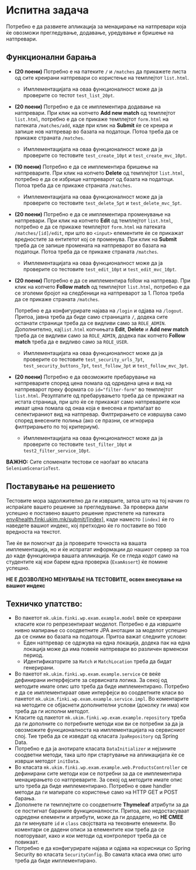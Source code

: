 # Испитна задача

Потребно е да развиете апликација за менаџирање на натпревари која ќе овозможи прегледување, додавање, уредување и бришење на натпревари.

## Функционални барања

- **(20 поени)** Потребно е на патеките `/` и `/matches` да прикажете листа од сите креирани натпревари со користење на темплејтот `list.html`.
  - Имплементацијата на оваа функционалност може да ја проверите со тестот `test_list_20pt`.

- **(20 поени)** Потребно е да се  имплементира додавање на натпревари. При клик на копчето **Add new match** од темплејтот `list.html`, 
потребно е да се прикаже темплејтот `form.html` на патеката `/matches/add`, каде при клик на **Submit** ќе се креира и запише нов натпревар 
во базата на податоци. Потоа треба да се прикаже страната `/matches`.
  - Имплементацијата на оваа функционалност може да ја проверите со тестовите `test_create_10pt` и `test_create_mvc_10pt`.

- **(10 поени)** Потребно е да се  имплементира бришење на натпреварите. При клик на копчето **Delete** од темплејтот `list.html`, потребно е да 
се избрише натпреварот од базата на податоци. Потоа треба да се прикаже страната `/matches`.
  - Имплементацијата на оваа функционалност може да ја проверите со тестовите `test_delete_5pt` и `test_delete_mvc_5pt`.

- **(20 поени)** Потребно е да се  имплементира променување на натпревари. При клик на копчето **Edit** од темплејтот `list.html`, 
потребно е да се прикаже темплејтот `form.html` на патеката `/matches/[id]/edit`, при што во `<input>` елементите ќе се прикажат 
вредностите за ентитетот кој се променува. При клик на **Submit** треба да се запише промената на натпреварот во базата на податоци. 
Потоа треба да се прикаже страната `/matches`.
  - Имплементацијата на оваа функционалност може да ја проверите со тестовите `test_edit_10pt` и `test_edit_mvc_10pt`.

- **(20 поени)** Потребно е да се имплементира follow на натпревар. При клик на копчето **Follow match** од темплејтот `list.html`, 
потребно е да се зголеми бројот на следбеници на натпреварот за 1. Потоа треба да се прикаже страната `/matches`.
  
    Потребно е да конфигурирате најава на `/login` и одјава на `/logout`. Притоа, јавна треба да биде само страницата `/`, 
    додека сите останати страници треба да се видливи само за `ROLE_ADMIN`. Дополнително, кај`list.html` копчињата 
    **Edit**, **Delete** и **Add new match** треба да се видливи само за `ROLE_ADMIN`, додека пак копчето **Follow match** треба да е 
    видливо само за `ROLE_USER`.
  - Имплементацијата на оваа функционалност може да ја проверите со тестовите `test_security_urls_7pt`, `test_security_buttons_7pt`, 
  `test_follow_3pt` и `test_follow_mvc_3pt`.

- **(20 поени)** Потребно е да овозможите пребарување на натпреварите според цена помала од одредена цена и вид на натпреварот преку 
формата со `id="filter-form"` во темплејтот `list.html`. Резултатите од пребарувањето треба да се прикажат на истата страница, 
при што ќе се прикажат само натпреварите кои имаат цена помала од онаа која е внесена и припаѓаат во селектираниот вид на натпревар. 
Филтрирањето се извршува само според внесените полиња (ако се празни, се игнорира филтрирањето по тој критериум).
  - Имплементацијата на оваа функционалност може да ја проверите со тестовите `test_filter_10pt` и `test2_filter_service_10pt`.

**ВАЖНО:** Сите споменати тестови се наоѓаат во класата `SeleniumScenarioTest`.

## Поставување на решението
Тестовите мора задолжително да ги извршите, затоа што на тој начин го испраќате вашето решение за прегледување. За проверка 
дали успешно е поставено вашето решение пристепете на патеката [env4health.finki.ukim.mk/submit/[index]](http://env4health.finki.ukim.mk/submit/index),
каде наместо `[index]` ќе го наведете вашиот индекс, кој претходно ќе го поставите во `TODO` вредноста на текстот.

Тие ќе ви помогнат да ја проверите точноста на вашата имплементација, но и ќе испратат информации до нашиот сервер за тоа до 
каде функционира вашата апликација. Ќе се гледа кодот само на студентите кај кои барем една проверка (`ExamAssert`) ќе помине успешно.

**НЕ Е ДОЗВОЛЕНО МЕНУВАЊЕ НА ТЕСТОВИТЕ, освен внесување на вашиот индекс**

## Техничко упатство:
- Во пакетот `mk.ukim.finki.wp.exam.example.model` веќе се креирани класите кои го репрезентираат моделот.
  Потребно е да извршите нивно мапирање со соодветните JPA анотации за моделот успешно да се сними во базата на податоци.
  Притоа важат следните услови:
  - Еден натпревар се одржува на една локација, додека пак на една локација може да има повеќе натпревари во различен врменски период.
  - Идентификаторите за `Match` и `MatchLocation` треба да бидат генерирани.
- Во пакетот `mk.ukim.finki.wp.exam.example.service` се веќе дефинирани интерфејсите за сервисната логика.
  За секој од методите имате опис што треба да биде имплементирано. Потребно е да се имплементираат овие интерфејси во 
  соодветните класи во пакетот `mk.ukim.finki.wp.exam.example.service.impl`. Во коментарите на методите се објаснети
  дополнителни услови (доколку ги има) кои треба да ги исполни методот.
- Класите од пакетот `mk.ukim.finki.wp.exam.example.repository` треба да ги дополните со потребните методи кои ви се потребни 
за да ја овозможите функционалноста на имплементацијата на сервисниот слој. Тие треба да се изведат од класата `JpaRepository` од Spring Data.
- Потребно е да ја анотирате класата `DataInitializer` и нејзините соодветни методи, така што при стартување на апликацијата ќе се изврши методот `initData`.
- Во класата `mk.ukim.finki.wp.exam.example.web.ProductsController` се дефинирани сите методи кои се потребни за да се имплементира менаџирањето со натпреварите.
  За секој од методите имате опис што треба да биде имплементирано. Потребно е овие handler методи да ги мапирате со користење само на HTTP GET и POST барања.
- Дополнете ги темплејтите со соодветните **Thymeleaf** атрибути за да се постигнат бараните функционалности.
  Притоа, ако недостасуваат одредени елементи и атрибути, може да ги додадете, но **НЕ СМЕЕ** да ги менувате `id` и `class` својствата на тековните елементи.
  Во коментари се дадени описи за елементите кои треба да се повторуваат, како и кои методи од контролерот треба да се повикаат.
- Потребно е да конфигурирате најава и одјава на корисници со Spring Security во класата `SecurityConfig`.
  Во самата класа има опис што треба да биде имплементирано.